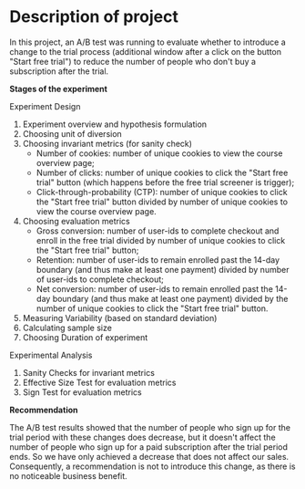 # Description of project

In this project, an A/B test was running to evaluate whether to introduce a change to the trial process (additional window after a click on the button "Start free trial") to reduce the number of people who don't buy a subscription after the trial.

<b> Stages of the experiment </b>

Experiment Design
1) Experiment overview and hypothesis formulation
2) Choosing unit of diversion
3) Choosing invariant metrics (for sanity check)
   - Number of cookies: number of unique cookies to view the course overview page;
   - Number of clicks: number of unique cookies to click the "Start free trial" button (which happens before the free trial screener is trigger);
   - Click-through-probability (CTP): number of unique cookies to click the "Start free trial" button divided by number of unique cookies to view the course overview page. 
5) Choosing evaluation metrics
   - Gross conversion: number of user-ids to complete checkout and enroll in the free trial divided by number of unique cookies to click the "Start free trial" button;
   - Retention: number of user-ids to remain enrolled past the 14-day boundary (and thus make at least one payment) divided by number of user-ids to complete checkout;
   - Net conversion: number of user-ids to remain enrolled past the 14-day boundary (and thus make at least one payment) divided by the number of unique cookies to click the "Start free trial" button.
7) Measuring Variability (based on standard deviation)
8) Calculating sample size
9) Choosing Duration of experiment

Experimental Analysis
1) Sanity Checks for invariant metrics
2) Effective Size Test for evaluation metrics 
3) Sign Test for evaluation metrics 

<b> Recommendation </b>

The A/B test results showed that the number of people who sign up for the trial period with these changes does decrease, but it doesn't affect the number of people who sign up for a paid subscription after the trial period ends. So we have only achieved a decrease that does not affect our sales. Consequently, a recommendation is not to introduce this change, as there is no noticeable business benefit.
